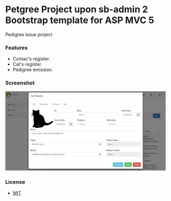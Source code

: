 Petgree Project upon sb-admin 2 Bootstrap template for ASP MVC 5
=====

Pedigree issue project

### Features
- Contac's register.
- Cat's register.
- Pedigree emission.

### Screenshot

![dbyll-screenshot](sb-admin-2.Web/Content/images/sb-admin-2.jpg)

### License
- [MIT](http://opensource.org/licenses/MIT)


